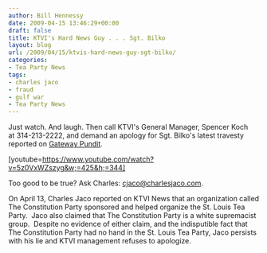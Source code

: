 ```yaml
---
author: Bill Hennessy
date: 2009-04-15 13:46:29+00:00
draft: false
title: KTVI's Hard News Guy . . . Sgt. Bilko
layout: blog
url: /2009/04/15/ktvis-hard-news-guy-sgt-bilko/
categories:
- Tea Party News
tags:
- charles jaco
- fraud
- gulf war
- Tea Party News
---
```


Just watch.  And laugh.  Then call KTVI's General Manager, Spencer Koch at 314-213-2222, and demand an apology for Sgt. Bilko's latest travesty reported on [Gateway Pundit](https://gatewaypundit.blogspot.com/2009/04/breaking-st-louis-news-accuses-tea.html).

[youtube=https://www.youtube.com/watch?v=5z0VxWZszyg&w;=425&h;=344]

Too good to be true?  Ask Charles:  [cjaco@charlesjaco.com](https://mailto:cjaco@charlesjaco.com).

On April 13, Charles Jaco reported on KTVI News that an organization called The Constitution Party sponsored and helped organize the St. Louis Tea Party.  Jaco also claimed that The Constitution Party is a white supremacist group.  Despite no evidence of either claim, and the indisputible fact that The Constitution Party had no hand in the St. Louis Tea Party, Jaco persists with his lie and KTVI management refuses to apologize.

